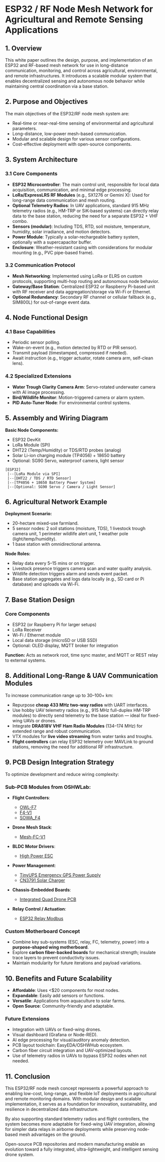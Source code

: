 # ESP32 / RF Node Mesh Network for Agricultural and Remote Sensing Applications

## 1. Overview

This white paper outlines the design, purpose, and implementation of an ESP32 and RF-based mesh network for use in long-distance communication, monitoring, and control across agricultural, environmental, and remote infrastructures. It introduces a scalable modular system that enables decentralized sensing and autonomous node behavior while maintaining central coordination via a base station.

## 2. Purpose and Objectives

The main objectives of the ESP32/RF node mesh system are:

* Real-time or near-real-time sensing of environmental and agricultural parameters.
* Long-distance, low-power mesh-based communication.
* Modular and scalable design for various sensor configurations.
* Cost-effective deployment with open-source components.

## 3. System Architecture

### 3.1 Core Components

* **ESP32 Microcontroller**: The main control unit, responsible for local data acquisition, communication, and minimal edge processing.
* **LoRa/ExpressLRS RF Modules** (e.g., SX1276 or Gemini X): Used for long-range data communication and mesh routing.
* **Optional Telemetry Radios**: In UAV applications, standard 915 MHz telemetry radios (e.g., HM-TRP or SiK-based systems) can directly relay data to the base station, reducing the need for a separate ESP32 + VHF combo.
* **Sensors (modular)**: Including TDS, RTD, soil moisture, temperature, humidity, solar irradiance, and motion detectors.
* **Power Module**: Typically a solar-rechargeable battery system, optionally with a supercapacitor buffer.
* **Enclosure**: Weather-resistant casing with considerations for modular mounting (e.g., PVC pipe-based frame).

### 3.2 Communication Protocol

* **Mesh Networking**: Implemented using LoRa or ELRS on custom protocols, supporting multi-hop routing and autonomous node behavior.
* **Gateway/Base Station**: Centralized ESP32 or Raspberry Pi-based unit with RF receiver and data aggregation/storage via Wi-Fi or Ethernet.
* **Optional Redundancy**: Secondary RF channel or cellular fallback (e.g., SIM800L) for out-of-range event data.

## 4. Node Functional Design

### 4.1 Base Capabilities

* Periodic sensor polling.
* Wake-on-event (e.g., motion detected by RTD or PIR sensor).
* Transmit payload (timestamped, compressed if needed).
* Await instruction (e.g., trigger actuator, rotate camera arm, self-clean lens).

### 4.2 Specialized Extensions

* **Water Trough Clarity Camera Arm**: Servo-rotated underwater camera with AI image processing.
* **Bird/Wildlife Monitor**: Motion-triggered camera or alarm system.
* **PID Auto-Tuner Node**: For environmental control systems.

## 5. Assembly and Wiring Diagram

**Basic Node Components:**

* ESP32 DevKit
* LoRa Module (SPI)
* DHT22 (Temp/Humidity) or TDS/RTD probes (analog)
* Solar Li-ion charging module (TP4056) + 18650 battery
* Optional: SG90 Servo, waterproof camera, light sensor

```text
[ESP32]
 |--[LoRa Module via SPI]
 |--[DHT22 / TDS / RTD Sensor]
 |--[TP4056 + 18650 Battery Power System]
 |--[Optional: SG90 Servo / Camera / Light Sensor]
```

## 6. Agricultural Network Example

**Deployment Scenario:**

* 20-hectare mixed-use farmland.
* 5 sensor nodes: 2 soil stations (moisture, TDS), 1 livestock trough camera unit, 1 perimeter wildlife alert unit, 1 weather pole (light/temp/humidity).
* 1 base station with omnidirectional antenna.

**Node Roles:**

* Relay data every 5–15 mins or on trigger.
* Livestock presence triggers camera scan and water quality analysis.
* Wildlife detection triggers alarm and sends event packet.
* Base station aggregates and logs data locally (e.g., SD card or Pi database) and uploads via Wi-Fi.

## 7. Base Station Design

### Core Components

* ESP32 (or Raspberry Pi for larger setups)
* LoRa Receiver
* Wi-Fi / Ethernet module
* Local data storage (microSD or USB SSD)
* Optional: OLED display, MQTT broker for integration

**Function:** Acts as network root, time sync master, and MQTT or REST relay to external systems.

## 8. Additional Long-Range & UAV Communication Modules

To increase communication range up to 30–100+ km:

* Repurpose **cheap 433 MHz two-way radios** with UART interfaces.
* Use hobby UAV telemetry radios (e.g., 915 MHz full-duplex HM-TRP modules) to directly send telemetry to the base station — ideal for fixed-wing UAVs or drones.
* Integrate **DRA818V VHF Ham Radio Modules** (134–174 MHz) for extended range and robust communication.
* VTX modules for **live video streaming** from water tanks and troughs.
* **Flight controllers** can relay ESP32 telemetry over MAVLink to ground stations, removing the need for additional RF infrastructure.

## 9. PCB Design Integration Strategy

To optimize development and reduce wiring complexity:

### Sub-PCB Modules from OSHWLab:

* **Flight Controllers**:

  * [OWL-F7](https://oshwlab.com/Heinzeri/owl-f7-v1-fc)
  * [F4-V1](https://oshwlab.com/jesuslg123/f4-v1)
  * [SOWA\_F4](https://oshwlab.com/poplavskyib/SOWA_F4)

* **Drone Mesh Stack**:

  * [Mesh-FC-V1](https://oshwlab.com/mesh.drone/mesh-fc-v1-backup)

* **BLDC Motor Drivers**:

  * [High Power ESC](https://oshwlab.com/andrewchen3128/bldc-driver-2-v4)

* **Power Management**:

  * [TinyUPS Emergency GPS Power Supply](https://oshwlab.com/wagiminator/attiny13-tinyups-smd)
  * [CN3791 Solar Charger](https://oshwlab.com/skvery/faketec-plus-cn3791-lipo-solar-charger)

* **Chassis-Embedded Boards**:

  * [Integrated Quad Drone PCB](https://oshwlab.com/q124498935/2025_dit_chassis_board)

* **Relay Control / Actuation**:

  * [ESP32 Relay Modbus](https://oshwlab.com/hcthinh1004/nh-relay-modbus)

### Custom Motherboard Concept

* Combine key sub-systems (ESC, relay, FC, telemetry, power) into a **purpose-shaped wing motherboard**.
* Explore **carbon fiber-backed boards** for mechanical strength; insulate trace layers to prevent conductivity issues.
* Maintain modularity for future iterations and payload variations.

## 10. Benefits and Future Scalability

* **Affordable**: Uses <\$20 components for most nodes.
* **Expandable**: Easily add sensors or functions.
* **Versatile**: Applications from aquaculture to solar farms.
* **Open Source**: Community-friendly and adaptable.

### Future Extensions

* Integration with UAVs or fixed-wing drones.
* Visual dashboard (Grafana or Node-RED).
* AI edge processing for visual/auditory anomaly detection.
* PCB layout toolchain: EasyEDA/OSHWHub ecosystem.
* Carbon fiber circuit integration and UAV-optimized layouts.
* Use of telemetry radios in UAVs to bypass ESP32 nodes when not needed.

## 11. Conclusion

This ESP32/RF node mesh concept represents a powerful approach to enabling low-cost, long-range, and flexible IoT deployments in agricultural and remote monitoring domains. With modular design and scalable implementation, it serves as a foundation for innovation, sustainability, and resilience in decentralized data infrastructure.

By also supporting standard telemetry radios and flight controllers, the system becomes more adaptable for fixed-wing UAV integration, allowing for simpler data relays in airborne deployments while preserving node-based mesh advantages on the ground.

Open-source PCB repositories and modern manufacturing enable an evolution toward a fully integrated, ultra-lightweight, and intelligent sensing drone system.
